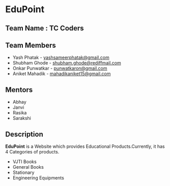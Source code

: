 # EduPoint

## Team Name : TC Coders

## Team Members

* Yash Phatak      -  yashsameerphatak@gmail.com
* Shubham Ghode    -  shubham.ghode@rediffmail.com
* Onkar Punwatkar  -  punwatkaron@gmail.com
* Aniket Mahadik   -  mahadikaniket15@gmail.com

## Mentors

* Abhay
* Janvi
* Rasika
* Sarakshi

## Description

**EduPoint** is a Website which provides Educational Products.Currently, it has 4 Categories of products.
* VJTI Books
* General Books
* Stationary
* Engineering Equipments


